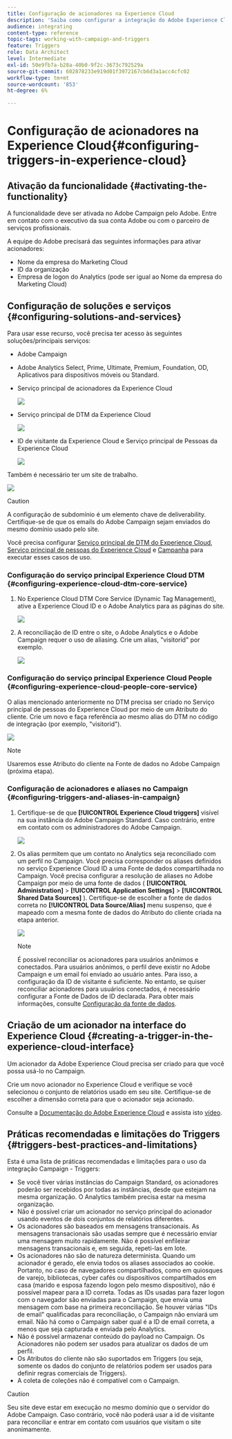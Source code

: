 ```yaml
---
title: Configuração de acionadores na Experience Cloud
description: 'Saiba como configurar a integração do Adobe Experience Cloud Triggers para começar a enviar deliveries personalizados para seus clientes com base em seus comportamentos anteriores. '
audience: integrating
content-type: reference
topic-tags: working-with-campaign-and-triggers
feature: Triggers
role: Data Architect
level: Intermediate
exl-id: 50e9fb7a-b28a-40b0-9f2c-3673c792529a
source-git-commit: 602878233e919d01f3972167cb6d3a1acc4cfc02
workflow-type: tm+mt
source-wordcount: '853'
ht-degree: 6%

---
```


# Configuração de acionadores na Experience Cloud{#configuring-triggers-in-experience-cloud}

## Ativação da funcionalidade {#activating-the-functionality}

A funcionalidade deve ser ativada no Adobe Campaign pelo Adobe. Entre em contato com o executivo da sua conta Adobe ou com o parceiro de serviços profissionais.

A equipe do Adobe precisará das seguintes informações para ativar acionadores:

* Nome da empresa do Marketing Cloud
* ID da organização
* Empresa de logon do Analytics (pode ser igual ao Nome da empresa do Marketing Cloud)

## Configuração de soluções e serviços {#configuring-solutions-and-services}

Para usar esse recurso, você precisa ter acesso às seguintes soluções/principais serviços:

* Adobe Campaign
* Adobe Analytics Select, Prime, Ultimate, Premium, Foundation, OD, Aplicativos para dispositivos móveis ou Standard.
* Serviço principal de acionadores da Experience Cloud

   ![](assets/trigger_uc_prereq_1.png)

* Serviço principal de DTM da Experience Cloud

   ![](assets/trigger_uc_prereq_2.png)

* ID de visitante da Experience Cloud e Serviço principal de Pessoas da Experience Cloud

   ![](assets/trigger_uc_prereq_3.png)

Também é necessário ter um site de trabalho.

![](assets/trigger_uc_prereq_4.png)

>[!CAUTION]
>
>A configuração de subdomínio é um elemento chave de deliverability. Certifique-se de que os emails do Adobe Campaign sejam enviados do mesmo domínio usado pelo site.

Você precisa configurar [Serviço principal de DTM do Experience Cloud](#configuring-experience-cloud-dtm-core-service), [Serviço principal de pessoas do Experience Cloud](#configuring-experience-cloud-people-core-service) e [Campanha](#configuring-triggers-and-aliases-in-campaign) para executar esses casos de uso.

### Configuração do serviço principal Experience Cloud DTM {#configuring-experience-cloud-dtm-core-service}

1. No Experience Cloud DTM Core Service (Dynamic Tag Management), ative a Experience Cloud ID e o Adobe Analytics para as páginas do site.

   ![](assets/trigger_uc_conf_1.png)

1. A reconciliação de ID entre o site, o Adobe Analytics e o Adobe Campaign requer o uso de aliasing. Crie um alias, &quot;visitorid&quot; por exemplo.

   ![](assets/trigger_uc_conf_2.png)

### Configuração do serviço principal Experience Cloud People {#configuring-experience-cloud-people-core-service}

O alias mencionado anteriormente no DTM precisa ser criado no Serviço principal de pessoas do Experience Cloud por meio de um Atributo do cliente. Crie um novo e faça referência ao mesmo alias do DTM no código de integração (por exemplo, &quot;visitorid&quot;).

![](assets/trigger_uc_conf_3.png)

>[!NOTE]
>
>Usaremos esse Atributo do cliente na Fonte de dados no Adobe Campaign (próxima etapa).

### Configuração de acionadores e aliases no Campaign {#configuring-triggers-and-aliases-in-campaign}

1. Certifique-se de que **[!UICONTROL Experience Cloud triggers]** visível na sua instância do Adobe Campaign Standard. Caso contrário, entre em contato com os administradores do Adobe Campaign.

   ![](assets/remarketing_1.png)

1. Os alias permitem que um contato no Analytics seja reconciliado com um perfil no Campaign. Você precisa corresponder os aliases definidos no serviço Experience Cloud ID a uma Fonte de dados compartilhada no Campaign. Você precisa configurar a resolução de aliases no Adobe Campaign por meio de uma fonte de dados ( **[!UICONTROL Administration]** > **[!UICONTROL Application Settings]** > **[!UICONTROL Shared Data Sources]** ). Certifique-se de escolher a fonte de dados correta no **[!UICONTROL Data Source/Alias]** menu suspenso, que é mapeado com a mesma fonte de dados do Atributo do cliente criada na etapa anterior.

   ![](assets/trigger_uc_conf_5.png)

   >[!NOTE]
   >
   >É possível reconciliar os acionadores para usuários anônimos e conectados. Para usuários anônimos, o perfil deve existir no Adobe Campaign e um email foi enviado ao usuário antes. Para isso, a configuração da ID de visitante é suficiente. No entanto, se quiser reconciliar acionadores para usuários conectados, é necessário configurar a Fonte de Dados de ID declarada. Para obter mais informações, consulte [Configuração da fonte de dados](../../integrating/using/provisioning-and-configuring-integration-with-audience-manager-or-people-core-service.md#step-2--configure-the-data-sources).

## Criação de um acionador na interface do Experience Cloud {#creating-a-trigger-in-the-experience-cloud-interface}

Um acionador da Adobe Experience Cloud precisa ser criado para que você possa usá-lo no Campaign.

Crie um novo acionador no Experience Cloud e verifique se você selecionou o conjunto de relatórios usado em seu site. Certifique-se de escolher a dimensão correta para que o acionador seja acionado.

Consulte a [Documentação do Adobe Experience Cloud](https://experienceleague.adobe.com/docs/core-services/interface/activation/triggers.html) e assista isto [vídeo](https://helpx.adobe.com/marketing-cloud/how-to/email-marketing.html#step-two).

## Práticas recomendadas e limitações do Triggers {#triggers-best-practices-and-limitations}

Esta é uma lista de práticas recomendadas e limitações para o uso da integração Campaign - Triggers:

* Se você tiver várias instâncias do Campaign Standard, os acionadores poderão ser recebidos por todas as instâncias, desde que estejam na mesma organização. O Analytics também precisa estar na mesma organização.
* Não é possível criar um acionador no serviço principal do acionador usando eventos de dois conjuntos de relatórios diferentes.
* Os acionadores são baseados em mensagens transacionais. As mensagens transacionais são usadas sempre que é necessário enviar uma mensagem muito rapidamente. Não é possível enfileirar mensagens transacionais e, em seguida, repeti-las em lote.
* Os acionadores não são de natureza determinista. Quando um acionador é gerado, ele envia todos os aliases associados ao cookie. Portanto, no caso de navegadores compartilhados, como em quiosques de varejo, bibliotecas, cyber cafés ou dispositivos compartilhados em casa (marido e esposa fazendo logon pelo mesmo dispositivo), não é possível mapear para a ID correta. Todas as IDs usadas para fazer logon com o navegador são enviadas para o Campaign, que envia uma mensagem com base na primeira reconciliação. Se houver várias &quot;IDs de email&quot; qualificadas para reconciliação, o Campaign não enviará um email. Não há como o Campaign saber qual é a ID de email correta, a menos que seja capturada e enviada pelo Analytics.
* Não é possível armazenar conteúdo do payload no Campaign. Os Acionadores não podem ser usados para atualizar os dados de um perfil.
* Os Atributos do cliente não são suportados em Triggers (ou seja, somente os dados do conjunto de relatórios podem ser usados para definir regras comerciais de Triggers).
* A coleta de coleções não é compatível com o Campaign.

>[!CAUTION]
>
>Seu site deve estar em execução no mesmo domínio que o servidor do Adobe Campaign. Caso contrário, você não poderá usar a id de visitante para reconciliar e entrar em contato com usuários que visitam o site anonimamente.
